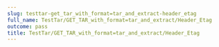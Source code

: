 ```yaml
---
slug: testtar-get_tar_with_format=tar_and_extract-header_etag
full_name: TestTar/GET_TAR_with_format=tar_and_extract/Header_Etag
outcome: pass
title: TestTar/GET_TAR_with_format=tar_and_extract/Header_Etag
---
```



